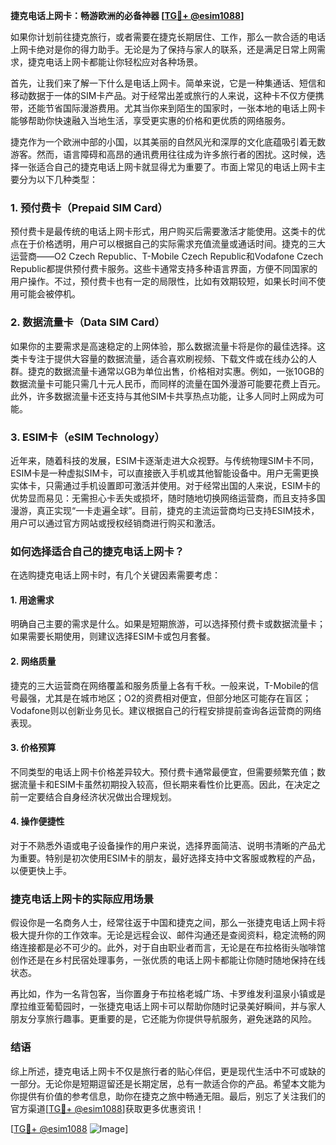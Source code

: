 **捷克电话上网卡：畅游欧洲的必备神器 [[TG💪+ @esim1088](https://t.me/s/esim1088)]**

如果你计划前往捷克旅行，或者需要在捷克长期居住、工作，那么一款合适的电话上网卡绝对是你的得力助手。无论是为了保持与家人的联系，还是满足日常上网需求，捷克电话上网卡都能让你轻松应对各种场景。

首先，让我们来了解一下什么是电话上网卡。简单来说，它是一种集通话、短信和移动数据于一体的SIM卡产品。对于经常出差或旅行的人来说，这种卡不仅方便携带，还能节省国际漫游费用。尤其当你来到陌生的国家时，一张本地的电话上网卡能够帮助你快速融入当地生活，享受更实惠的价格和更优质的网络服务。

捷克作为一个欧洲中部的小国，以其美丽的自然风光和深厚的文化底蕴吸引着无数游客。然而，语言障碍和高昂的通讯费用往往成为许多旅行者的困扰。这时候，选择一张适合自己的捷克电话上网卡就显得尤为重要了。市面上常见的电话上网卡主要分为以下几种类型：

### **1. 预付费卡（Prepaid SIM Card）**
预付费卡是最传统的电话上网卡形式，用户购买后需要激活才能使用。这类卡的优点在于价格透明，用户可以根据自己的实际需求充值流量或通话时间。捷克的三大运营商——O2 Czech Republic、T-Mobile Czech Republic和Vodafone Czech Republic都提供预付费卡服务。这些卡通常支持多种语言界面，方便不同国家的用户操作。不过，预付费卡也有一定的局限性，比如有效期较短，如果长时间不使用可能会被停机。

### **2. 数据流量卡（Data SIM Card）**
如果你的主要需求是高速稳定的上网体验，那么数据流量卡将是你的最佳选择。这类卡专注于提供大容量的数据流量，适合喜欢刷视频、下载文件或在线办公的人群。捷克的数据流量卡通常以GB为单位出售，价格相对实惠。例如，一张10GB的数据流量卡可能只需几十元人民币，而同样的流量在国外漫游可能要花费上百元。此外，许多数据流量卡还支持与其他SIM卡共享热点功能，让多人同时上网成为可能。

### **3. ESIM卡（eSIM Technology）**
近年来，随着科技的发展，ESIM卡逐渐走进大众视野。与传统物理SIM卡不同，ESIM卡是一种虚拟SIM卡，可以直接嵌入手机或其他智能设备中。用户无需更换实体卡，只需通过手机设置即可激活并使用。对于经常出国的人来说，ESIM卡的优势显而易见：无需担心卡丢失或损坏，随时随地切换网络运营商，而且支持多国漫游，真正实现“一卡走遍全球”。目前，捷克的主流运营商均已支持ESIM技术，用户可以通过官方网站或授权经销商进行购买和激活。

### **如何选择适合自己的捷克电话上网卡？**

在选购捷克电话上网卡时，有几个关键因素需要考虑：

#### **1. 用途需求**
明确自己主要的需求是什么。如果是短期旅游，可以选择预付费卡或数据流量卡；如果需要长期使用，则建议选择ESIM卡或包月套餐。

#### **2. 网络质量**
捷克的三大运营商在网络覆盖和服务质量上各有千秋。一般来说，T-Mobile的信号最强，尤其是在城市地区；O2的资费相对便宜，但部分地区可能存在盲区；Vodafone则以创新业务见长。建议根据自己的行程安排提前查询各运营商的网络表现。

#### **3. 价格预算**
不同类型的电话上网卡价格差异较大。预付费卡通常最便宜，但需要频繁充值；数据流量卡和ESIM卡虽然初期投入较高，但长期来看性价比更高。因此，在决定之前一定要结合自身经济状况做出合理规划。

#### **4. 操作便捷性**
对于不熟悉外语或电子设备操作的用户来说，选择界面简洁、说明书清晰的产品尤为重要。特别是初次使用ESIM卡的朋友，最好选择支持中文客服或教程的产品，以便更快上手。

### **捷克电话上网卡的实际应用场景**

假设你是一名商务人士，经常往返于中国和捷克之间，那么一张捷克电话上网卡将极大提升你的工作效率。无论是远程会议、邮件沟通还是查阅资料，稳定流畅的网络连接都是必不可少的。此外，对于自由职业者而言，无论是在布拉格街头咖啡馆创作还是在乡村民宿处理事务，一张优质的电话上网卡都能让你随时随地保持在线状态。

再比如，作为一名背包客，当你置身于布拉格老城广场、卡罗维发利温泉小镇或是摩拉维亚葡萄园时，一张捷克电话上网卡可以帮助你随时记录美好瞬间，并与家人朋友分享旅行趣事。更重要的是，它还能为你提供导航服务，避免迷路的风险。

### **结语**

综上所述，捷克电话上网卡不仅是旅行者的贴心伴侣，更是现代生活中不可或缺的一部分。无论你是短期逗留还是长期定居，总有一款适合你的产品。希望本文能为你提供有价值的参考信息，助你在捷克之旅中畅通无阻。最后，别忘了关注我们的官方渠道[[TG💪+ @esim1088](https://t.me/s/esim1088)]获取更多优惠资讯！ 

[[TG💪+ @esim1088](https://t.me/s/esim1088) ![Image](https://i.postimg.cc/4NQfJmqS/Snipaste-2025-05-13-00-14-12.png)]